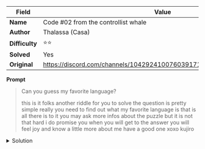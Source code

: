 |Field|Value|
|---|---|
|**Name**|Code #02 from the controllist whale|
|**Author**|Thalassa (Casa)|
|**Difficulty**|⭐⭐|
|**Solved**|Yes|
|**Original**|https://discord.com/channels/1042924100760391710/1152913835343216642|

**Prompt**
> Can you guess my favorite language?
>
> this is it folks
> another riddle for you to solve
> the question is pretty simple really
> you need to find out what my favorite language is
> that is all there is to it
> you may ask more infos about the puzzle
> but it is not that hard
> i do promise you
> when you will get to the answer
> you will feel joy
> and know a little more about me
> have a good one
> xoxo kujiro 

<details>
<summary>Solution</summary>
The message contains all letters from the latin alphabet except for the letter 'c'

Furthermore it does not contain any punctuation nor upper case letters thus Thalasso's favorite language is actually the programming language 'c'
</details>
